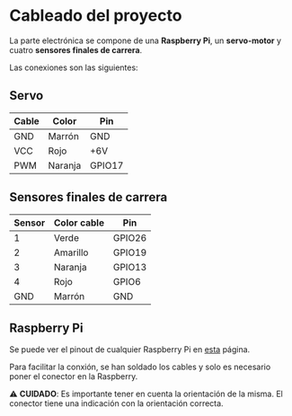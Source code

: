 # Cableado del proyecto

La parte electrónica se compone de una **Raspberry Pi**, un **servo-motor** y cuatro **sensores finales de carrera**.

Las conexiones son las siguientes:

## Servo

| Cable | Color   | Pin    |
|-------|---------|--------|
| GND   | Marrón  | GND    |
| VCC   | Rojo    | +6V    |
| PWM   | Naranja | GPIO17 |

## Sensores finales de carrera

| Sensor | Color cable | Pin    |
|--------|-------------|--------|
| 1      | Verde       | GPIO26 |
| 2      | Amarillo    | GPIO19 |
| 3      | Naranja     | GPIO13 |
| 4      | Rojo        | GPIO6  |
| GND    | Marrón      | GND    |

## Raspberry Pi

Se puede ver el pinout de cualquier Raspberry Pi en [esta](https://pinout.xyz/) página.

Para facilitar la conxión, se han soldado los cables y solo es necesario poner el conector en la Raspberry.

⚠️ **CUIDADO**: Es importante tener en cuenta la orientación de la misma. El conector tiene una indicación con la orientación correcta.